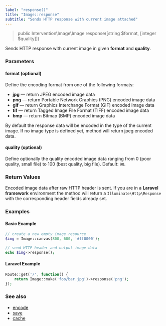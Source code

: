 ```yaml
---
label: "response()"
title: "Image::response"
subtitle: "Sends HTTP response with current image attached"
---
```


> public Intervention\Image\Image response([string $format, [integer $quality]])

Sends HTTP response with current image in given **format** and **quality**.

### Parameters

#### format (optional)
Define the encoding format from one of the following formats:

- **jpg** — return JPEG encoded image data
- **png** — return Portable Network Graphics (PNG) encoded image data
- **gif** — return Graphics Interchange Format (GIF) encoded image data
- **tif** — return Tagged Image File Format (TIFF) encoded image data
- **bmp** — return Bitmap (BMP) encoded image data

By default the response data will be encoded in the type of the current image. If no image type is defined yet, method will return jpeg encoded data.

#### quality (optional)
Define optionally the quality encoded image data ranging from 0 (poor quality, small file) to 100 (best quality, big file). Default: `90`.


### Return Values
Encoded image data after raw HTTP header is sent. If you are in a **Laravel framework** environment the method will return a `Illuminate\Http\Response` with the corresponding header fields already set.

### Examples

#### Basic Example

```php
// create a new empty image resource
$img = Image::canvas(800, 600, '#ff0000');

// send HTTP header and output image data
echo $img->response();
```

#### Laravel Example

```php
Route::get('/', function() {
    return Image::make('foo/bar.jpg')->response('png');
});
```

### See also

- [encode](/v2/api/encode)
- [save](/v2/api/save)
- [cache](/v2/api/cache)
